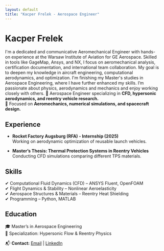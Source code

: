 ```yaml
---
layout: default
title: "Kacper Frelek - Aerospace Engineer"
---
```


# Kacper Frelek
I'm a dedicated and communicative Aeromechanical Engineer with hands-on experience at the
Warsaw Institute of Aviation for GE Aerospace. Skilled in tools like GageMap, Ansys, and NX, I focus
on aeromechanical analysis, certification documentation, and international team collaboration. My
goal is to deepen my knowledge in aircraft engineering, computational aerodynamics, and optimization. 
I'm finishing my Master's studies in Aerospace Engineering, where I have further
enhanced my skills. I’m passionate about physics, aerodynamics and mechanics and enjoy working
closely with others.
🚀 Aerospace Engineer specializing in **CFD, hypersonic aerodynamics, and reentry vehicle research.**  
🔬 Focused on **Aeromechanics, numerical simulations, and spacecraft design.**



## Experience
- **Rocket Factory Augsburg (RFA) - Internship (2025)**  
  Working on aerodynamic optimization of reusable launch vehicles.

- **Master’s Thesis: Thermal Protection Systems in Reentry Vehicles**  
  Conducting CFD simulations comparing different TPS materials.

## Skills
✔ Computational Fluid Dynamics (CFD) – ANSYS Fluent, OpenFOAM  
✔ Flight Dynamics & Stability – Nonlinear Aeroelasticity  
✔ Aerospace Structures & Materials – Reentry Heat Shielding  
✔ Programming – Python, MATLAB  

## Education
🎓 Master’s in Aerospace Engineering  
📍 Specialization: Hypersonic Flow & Reentry Physics  

📬 **Contact:** [Email](mailto:kacperfrelek@gmail.com) | [LinkedIn]((https://www.linkedin.com/in/kacper-frelek-741545235/)) 
